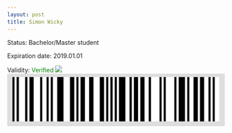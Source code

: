 ```yaml
---
layout: post
title: Simon Wicky
---
```


Status: Bachelor/Master student

Expiration date: 2019.01.01

Validity: <font color="green"> Verified</font> 
![](/members/img/Simon_Wicky.png)
![](/members/img/bar.png)
